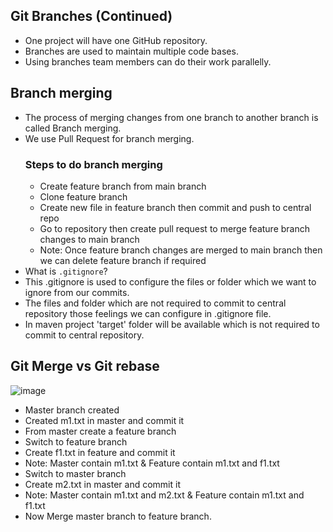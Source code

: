## Git Branches (Continued)
- One project will have one GitHub repository.
- Branches are used to maintain multiple code bases.
- Using branches team members can do their work parallelly.
## Branch merging
- The process of merging changes from one branch to another branch is called Branch merging.
- We use Pull Request for branch merging.
  ### Steps to do branch merging
  - Create feature branch from main branch
  - Clone feature branch
  - Create new file in feature branch then commit and push to central repo
  - Go to repository then create pull request to merge feature branch changes to main branch
  - Note: Once feature branch changes are merged to main branch then we can delete feature branch if required
- What is  `.gitignore`?
- This .gitignore is used to configure the files or folder which we want to ignore from our commits.
- The files and folder which are not required to commit to central repository those feelings we can configure in .gitignore file.
- In maven project 'target' folder will be available which is not required to commit to central repository.
## Git Merge vs Git rebase

![image](https://github.com/Abhinavcode13/DevOpsDrift-Daily/assets/126642111/4808873b-d951-4d35-abb8-4f3c2233c355)

- Master branch created
- Created m1.txt in master and commit it
- From master create a feature branch
- Switch to feature branch
- Create f1.txt in feature and commit it
- Note: Master contain m1.txt & Feature contain m1.txt and f1.txt
- Switch to master branch
- Create m2.txt in master and commit it
- Note: Master contain m1.txt and m2.txt & Feature contain m1.txt and f1.txt
- Now Merge master branch to feature branch.
